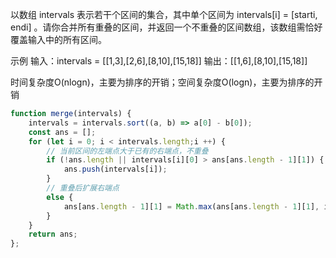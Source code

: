 以数组 intervals 表示若干个区间的集合，其中单个区间为 intervals[i] = [starti, endi] 。请你合并所有重叠的区间，并返回一个不重叠的区间数组，该数组需恰好覆盖输入中的所有区间。

示例
输入：intervals = [[1,3],[2,6],[8,10],[15,18]]
输出：[[1,6],[8,10],[15,18]]

时间复杂度O(nlogn)，主要为排序的开销；空间复杂度O(logn)，主要为排序的开销

```js
function merge(intervals) {
    intervals = intervals.sort((a, b) => a[0] - b[0]);
    const ans = [];
    for (let i = 0; i < intervals.length;i ++) {
        // 当前区间的左端点大于已有的右端点，不重叠
        if (!ans.length || intervals[i][0] > ans[ans.length - 1][1]) {
            ans.push(intervals[i]);
        }
        // 重叠后扩展右端点
        else {
            ans[ans.length - 1][1] = Math.max(ans[ans.length - 1][1], intervals[i][1]);
        }
    }
    return ans;
};
```